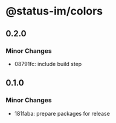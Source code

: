 # @status-im/colors

## 0.2.0

### Minor Changes

- 08791fc: include build step

## 0.1.0

### Minor Changes

- 181faba: prepare packages for release
